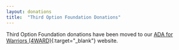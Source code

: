 ```yaml
---
layout: donations
title:  "Third Option Foundation Donations"
---
```

Third Option Foundation donations have been moved to our [ADA for Warriors (4WARD)](https://4wardpool.swiftcryptollc.com/missions/third-option-foundation/#tof-donations){:target="_blank"} website.
